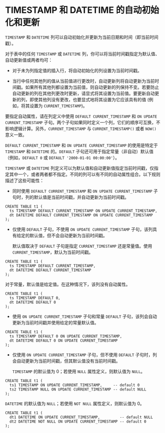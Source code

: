 # TIMESTAMP 和 DATETIME 的自动初始化和更新

`TIMESTAMP` 和 `DATETIME` 列可以自动初始化并更新为当前日期和时间（即当前时间戳）。

对于表中的任何 `TIMESTAMP` 或 `DATETIME` 列，你可以将当前时间戳指定为默认值、自动更新值或两者均可：

- 对于未为列指定值的插入行，将自动初始化的列设置为当前时间戳。

- 当行中任何其他列的值从当前值进行更改时，自动更新列将自动更新为当前时间戳。如果所有其他列都设置为当前值，则自动更新的列保持不变。若要防止自动更新的列在其他列更改时更新，请显式将其设置为当前值。要更新自动更新的列，即使其他列没有更改，也要显式地将其设置为它应该具有的值 (例如，将其设置为 `CURRENT_TIMESTAMP`)。

要指定自动属性，请在列定义中使用 `DEFAULT CURRENT_TIMESTAMP` 和 `ON UPDATE CURRENT_TIMESTAMP` 子句。两个子句如果同时定义一个列，它们的顺序可互换，不影响逻辑计算。另外，`CURRENT_TIMESTAMP` 与 `CURRENT_TIMESTAMP()` 或者 `NOW()` 意义一致。

`DEFAULT CURRENT_TIMESTAMP` 和 `ON UPDATE CURRENT_TIMESTAMP` 的使用是特定于 `TIMESTAMP` 和 `DATETIME` 的。`DEFAULT` 子句还可用于指定常量（非自动）默认值（例如，`DEFAULT 0` 或 `DEFAULT '2000-01-01 00:00:00'`）。

`TIMESTAMP` 或 `DATETIME` 列定义可以为默认值和自动更新值指定当前时间戳，仅指定其中一个，或者两者都不指定。不同的列可以有不同的自动属性组合。以下规则描述了这些可能性：

- 同时使用 `DEFAULT CURRENT_TIMESTAMP` 和 `ON UPDATE CURRENT_TIMESTAMP` 子句时，列的默认值是当前时间戳，并自动更新为当前时间戳。

```
CREATE TABLE t1 (
  ts TIMESTAMP DEFAULT CURRENT_TIMESTAMP ON UPDATE CURRENT_TIMESTAMP,
  dt DATETIME DEFAULT CURRENT_TIMESTAMP ON UPDATE CURRENT_TIMESTAMP
);
```

- 仅使用 `DEFAULT` 子句，不使用 `ON UPDATE CURRENT_TIMESTAMP` 子句，该列具有给定的默认值，但不会自动更新为当前时间戳。

   默认值取决于 `DEFAULT` 子句是指定 `CURRENT_TIMESTAMP` 还是常量值。使用 `CURRENT_TIMESTAMP`，默认为当前时间戳。

```
CREATE TABLE t1 (
  ts TIMESTAMP DEFAULT CURRENT_TIMESTAMP,
  dt DATETIME DEFAULT CURRENT_TIMESTAMP
);
```

   对于常量，默认值是给定值。在这种情况下，该列没有自动属性。

```
CREATE TABLE t1 (
  ts TIMESTAMP DEFAULT 0,
  dt DATETIME DEFAULT 0
);
```

- 使用 `ON UPDATE CURRENT_TIMESTAMP` 子句和常量 `DEFAULT` 子句，该列会自动更新为当前时间戳并使用给定的常量默认值。

```
CREATE TABLE t1 (
  ts TIMESTAMP DEFAULT 0 ON UPDATE CURRENT_TIMESTAMP,
  dt DATETIME DEFAULT 0 ON UPDATE CURRENT_TIMESTAMP
);
```

- 仅使用 `ON UPDATE CURRENT_TIMESTAMP` 子句，但不使用 `DEFAULT` 子句时，列会自动更新为当前时间戳，但其默认值没有当前时间戳。

   `TIMESTAMP` 的默认值为 0；若使用 `NULL` 属性定义，则默认值为 `NULL`。

```
CREATE TABLE t1 (
  ts1 TIMESTAMP ON UPDATE CURRENT_TIMESTAMP,     -- default 0
  ts2 TIMESTAMP NULL ON UPDATE CURRENT_TIMESTAMP -- default NULL
);
```

`DATETIME` 的默认值为 `NULL`；若使用 `NOT NULL` 属性定义，则默认值为 0。

```
CREATE TABLE t1 (
  dt1 DATETIME ON UPDATE CURRENT_TIMESTAMP,         -- default NULL
  dt2 DATETIME NOT NULL ON UPDATE CURRENT_TIMESTAMP -- default 0
);
```

